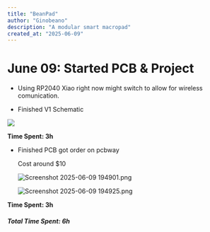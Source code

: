 ```yaml
---
title: "BeanPad"
author: "Ginobeano"
description: "A modular smart macropad"
created_at: "2025-06-09"
---
```


# June 09: Started PCB & Project

- Using RP2040 Xiao right now might switch to allow for wireless comunication.

- Finished V1 Schematic

![](C:\Users\wante\AppData\Roaming\marktext\images\2025-06-09-15-15-15-image.png)

**Time Spent: 3h**

- Finished PCB got order on pcbway
  
  Cost around $10

  ![Screenshot 2025-06-09 194901.png](E:\Projects\BeanPad\Project%20Images\Screenshot%202025-06-09%20194901.png)

  ![Screenshot 2025-06-09 194925.png](E:\Projects\BeanPad\Project%20Images\Screenshot%202025-06-09%20194925.png)

**Time Spent: 3h**

##### **Total Time Spent: 6h**
